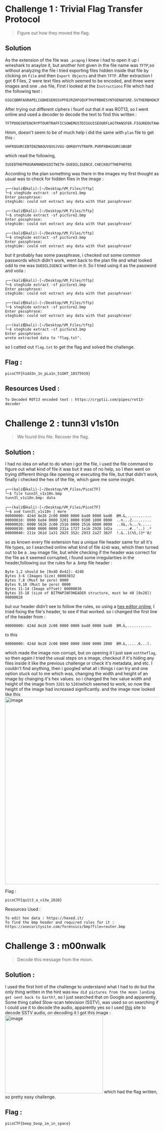 # Challenge 1 : Trivial Flag Transfer Protocol

> Figure out how they moved the flag.

## Solution

As the extension of the file was `.pcapng` I knew i had to open it up i wireshark to anaylze it, but another hint given in the file name was `TFTP`,so without analyzing the file i tried exporting files hidden inside that file by clicking on `File` and then `Export Objects` and then `TFTP`.
After extraction I got 6 Files, 2 were text files which seemed to be encoded, and three were images and one `.deb` file, First I looked at the `Instructions` File which had the following text : 
```
GSGCQBRFAGRAPELCGBHEGENSSVPFBJRZHFGQVFTHVFRBHESYNTGENAFSRE.SVTHERBHGNJNLGBUVQRGURSYNTNAQVJVYYPURPXONPXSBEGURCYNA
```
After trying out different ciphers i founf out that it was ROT13, so I went online and used a decoder to decode the text to find this written : 
```
TFTPDOESNTENCRYPTOURTRAFFICSOWEMUSTDISGUISEOURFLAGTRANSFER.FIGUREOUTAWAYTOHIDETHEFLAGANDIWILLCHECKBACKFORTHEPLAN
```
Hmm, doesn't seem to be of much help i did the same with `plan` file to get this : 
```
VHFRQGURCEBTENZNAQUVQVGJVGU-QHRQVYVTRAPR.PURPXBHGGURCUBGBF
```
which read the following,
```
IUSEDTHEPROGRAMANDHIDITWITH-DUEDILIGENCE.CHECKOUTTHEPHOTOS
```
According to the plan something was there in the images my first thought as usual was to check for hidden files in the image : 
```shell
┌──(kali㉿kali)-[~/Desktop/VM_Files/tftp]
└─$ steghide extract -sf picture1.bmp 
Enter passphrase: 
steghide: could not extract any data with that passphrase!
                                                                                                                                                                                                                                           
┌──(kali㉿kali)-[~/Desktop/VM_Files/tftp]
└─$ steghide extract -sf picture2.bmp  
Enter passphrase: 
steghide: could not extract any data with that passphrase!
                                                                                                                                                                                                                                           
┌──(kali㉿kali)-[~/Desktop/VM_Files/tftp]
└─$ steghide extract -sf picture3.bmp  
Enter passphrase: 
steghide: could not extract any data with that passphrase!
```
but it probably has some passphrase, i checked out some common passwords which didn't work, went back to the plan file and what looked odd to me was `DUEDILIGENCE` written in it. So I tried using it as the password and voila : 
```shell
┌──(kali㉿kali)-[~/Desktop/VM_Files/tftp]
└─$ steghide extract -sf picture1.bmp 
Enter passphrase: 
steghide: could not extract any data with that passphrase!
                                                                                                                                                                                                                                           
┌──(kali㉿kali)-[~/Desktop/VM_Files/tftp]
└─$ steghide extract -sf picture2.bmp 
Enter passphrase: 
steghide: could not extract any data with that passphrase!
                                                                                                                                                                                                                                           
┌──(kali㉿kali)-[~/Desktop/VM_Files/tftp]
└─$ steghide extract -sf picture3.bmp 
Enter passphrase: 
wrote extracted data to "flag.txt".
```
so I catted out `flag.txt` to get the flag and solved the challenge.

## Flag :
```
picoCTF{h1dd3n_1n_pLa1n_51GHT_18375919}
```

## Resources Used : 
```
To Decoded ROT13 encoded text : https://cryptii.com/pipes/rot13-decoder
```

# Challenge 2 : tunn3l v1s10n

> We found this file. Recover the flag.

## Solution : 

I had no idea on what to do when i got the file, i used the file command to figure out what kind of file it was but it was of no help, so I then went on trying different things like opening or executing the file, but that didn't work, finally i checked the hex of the file, which gave me some insight.
```shell
┌──(kali㉿kali)-[~/Desktop/VM_Files/PicoCTF]
└─$ file tunn3l_v1s10n.bmp 
tunn3l_v1s10n.bmp: data
                                                                                                                                                                                                                                           
┌──(kali㉿kali)-[~/Desktop/VM_Files/PicoCTF]
└─$ xxd tunn3l_v1s10n | more
00000000: 424d 8e26 2c00 0000 0000 bad0 0000 bad0  BM.&,...........
00000010: 0000 6e04 0000 3201 0000 0100 1800 0000  ..n...2.........
00000020: 0000 5826 2c00 2516 0000 2516 0000 0000  ..X&,.%...%.....
00000030: 0000 0000 0000 231a 1727 1e1b 2920 1d2a  ......#..'..) .*
00000040: 211e 261d 1a31 2825 352c 2933 2a27 382f  !.&..1(%5,)3*'8/
```
so as known every file extension has a unique file header same for all it's file types, so I searched online what kind of file `424D` was, which then turned out to be a `.bmp` image file, but while checking if the header was correct for the file as it seemed corrupted, i found some irregularities in the header,following our the rules for a .bmp file header :
```
Byte 1,2 should be [0x4D 0x42]: 424D
Bytes 3-6 (Images Size) 00003032
Bytes 7,8 (Must be zero) 0000
Bytes 9,10 (Must be zero) 0000
Bytes 11-14 (Image offset) 00000036
Bytes 15-18 (size of BITMAPINFOHEADER structure, must be 40 [0x28]) 00000028
```
but our header didn't see to follow the rules, so using a [hex editor online](https://hexed.it/), I tried fixing the file's header, to see if that worked. so i changed the first line of the header from : 
```
00000000: 424d 8e26 2c00 0000 0000 bad0 0000 bad0  BM.&,...........
```
to this
```
00000000: 424d 8e26 2c00 0000 0000 3600 0000 2800  BM.&,.....6...(.
```
which made the image non corrupt, but on opening it I just saw `nottheflag`, so then again I tried the usual steps on a image, checkout if it's hiding any files inside it like the previous challenge or check it's metadata, and etc. I couldn't find anything, then i googled what all i things i can try and one option stuck out to me which was, changing the width and height of an image by changing it's hex values.
so i changed the hex value width and height of the image from `3201` to `5203`which seemed to work, so now the height of the image had increased significantly.
and the image now looked like this
<img width="818" height="614" alt="image" src="https://github.com/user-attachments/assets/2c439ca9-ba09-4f50-82f8-8a759e2b08c0" />

Flag : 
```
picoCTF{qu1t3_a_v13w_2020}
```
Resources Used : 
```
To edit hex data : https://hexed.it/
To find the bmp header and required rules for it : https://asecuritysite.com/forensics/bmp?file=router.bmp
```

# Challenge 3 : m00nwalk

> Decode this message from the moon.

## Solution : 

I used the first hint of the challenge to understand what I had to do but the only thing written in the hint was `How did pictures from the moon landing get sent back to Earth?`, so I just searched that on Google and apparently, Some thing called Slow-scan television (SSTV), was used so on searching if I could use it to decode the audio, apparently yes so I used [this](https://sstv-decoder.mathieurenaud.fr/) site to decode SSTV audio, on decoding it I got this image : 
<img width="320" height="256" alt="image" src="https://github.com/user-attachments/assets/10fc07e8-8ea4-48dd-806a-24a3d52f8544" />
which had the flag written, so pretty easy challenge.

## Flag : 
```
picoCTF{beep_boop_im_in_space}
```
